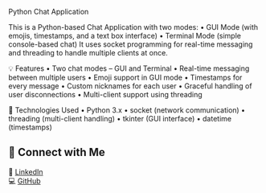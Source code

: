 Python Chat Application

This is a Python-based Chat Application with two modes:
  • GUI Mode (with emojis, timestamps, and a text box interface)
  • Terminal Mode (simple console-based chat) 
It uses socket programming for real-time messaging and threading to handle multiple clients at once.

💡 Features 
 • Two chat modes – GUI and Terminal
 • Real-time messaging between multiple users
 • Emoji support in GUI mode
 • Timestamps for every message
 • Custom nicknames for each user
 • Graceful handling of user disconnections
 • Multi-client support using threading

🧪 Technologies Used
   • Python 3.x
   • socket (network communication)
   • threading (multi-client handling)
   • tkinter (GUI interface)
   • datetime (timestamps)

## 🔗 Connect with Me

💼 [LinkedIn](https://www.linkedin.com/in/gowrika-kuckian-36950a259)  
💻 [GitHub](https://github.com/gowrika18)
